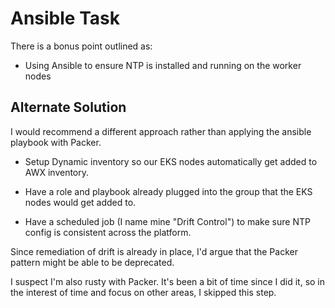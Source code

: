 # Ansible Task

There is a bonus point outlined as:

- Using Ansible to ensure NTP is installed and running on the worker nodes

## Alternate Solution

I would recommend a different approach rather than applying the ansible playbook with Packer. 

- Setup Dynamic inventory so our EKS nodes automatically get added to AWX inventory.

- Have a role and playbook already plugged into the group that the EKS nodes would get added to.

- Have a scheduled job (I name mine "Drift Control") to make sure NTP config is consistent across the platform.

Since remediation of drift is already in place, I'd argue that the Packer pattern might be able to be deprecated.

I suspect I'm also rusty with Packer.  It's been a bit of time since I did it, so in the interest of time and focus on other areas, I skipped this step.
